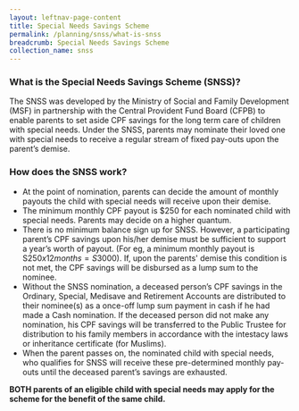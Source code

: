```yaml
---
layout: leftnav-page-content
title: Special Needs Savings Scheme
permalink: /planning/snss/what-is-snss
breadcrumb: Special Needs Savings Scheme
collection_name: snss
---
```

    
### **What is the Special Needs Savings Scheme (SNSS)?**

The SNSS was developed by the Ministry of Social and Family Development (MSF) in partnership with the Central Provident Fund Board (CFPB) to enable parents to set aside CPF savings for the long term care of children with special needs. Under the SNSS, parents may nominate their loved one with special needs to receive a regular stream of fixed pay-outs upon the parent’s demise.

### **How does the SNSS work?**

* At the point of nomination, parents can decide the amount of monthly payouts the child with special needs will receive upon their demise. 
* The minimum monthly CPF payout is $250 for each nominated child with special needs. Parents may decide on a higher quantum. 
* There is no minimum balance sign up for SNSS. However, a participating parent’s CPF savings upon his/her demise must be sufficient to support a year’s worth of payout. (For eg, a minimum monthly payout is S$250 x 12 months = S$3000). If, upon the parents' demise this condition is not met, the CPF savings will be disbursed as a lump sum to the nominee.
* Without the SNSS nomination, a deceased person’s CPF savings in the Ordinary, Special, Medisave and Retirement Accounts are distributed to their nominee(s) as a once-off lump sum payment in cash if he had made a Cash nomination. If the deceased person did not make any nomination, his CPF savings will be transferred to the Public Trustee for distribution to his family members in accordance with the intestacy laws or inheritance certificate (for Muslims).
* When the parent passes on, the nominated child with special needs, who qualifies for SNSS will receive these pre-determined monthly pay-outs until the deceased parent’s savings are exhausted.

**BOTH parents of an eligible child with special needs may apply for the scheme for the benefit of the same child.**
